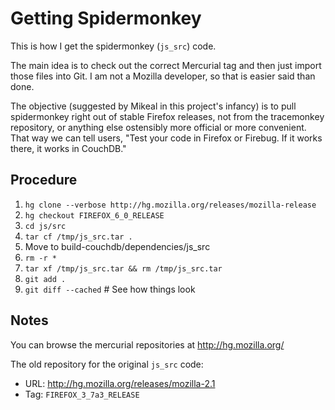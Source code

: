 # Getting Spidermonkey

This is how I get the spidermonkey (`js_src`) code.

The main idea is to check out the correct Mercurial tag and then just import those files into Git. I am not a Mozilla developer, so that is easier said than done.

The objective (suggested by Mikeal in this project's infancy) is to pull spidermonkey right out of stable Firefox releases, not from the tracemonkey repository, or anything else ostensibly more official or more convenient. That way we can tell users, "Test your code in Firefox or Firebug. If it works there, it works in CouchDB."

## Procedure

1. `hg clone --verbose http://hg.mozilla.org/releases/mozilla-release`
1. `hg checkout FIREFOX_6_0_RELEASE`
1. `cd js/src`
1. `tar cf /tmp/js_src.tar .`
1. Move to build-couchdb/dependencies/js_src
1. `rm -r *`
1. `tar xf /tmp/js_src.tar && rm /tmp/js_src.tar`
1. `git add .`
1. `git diff --cached` # See how things look

## Notes

You can browse the mercurial repositories at http://hg.mozilla.org/

The old repository for the original `js_src` code:

* URL: http://hg.mozilla.org/releases/mozilla-2.1
* Tag: `FIREFOX_3_7a3_RELEASE`
